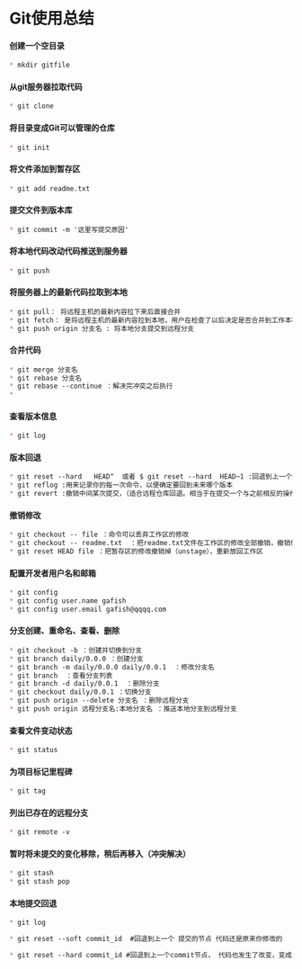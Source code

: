 #  Git使用总结

#### 创建一个空目录

~~~markdown
* mkdir gitfile
~~~

#### 从git服务器拉取代码

~~~markdown
* git clone
~~~

#### 将目录变成Git可以管理的仓库

~~~markdown
* git init
~~~

#### 将文件添加到暂存区

~~~markdown
* git add readme.txt
~~~

#### 提交文件到版本库

~~~markdown
* git commit -m '这里写提交原因'
~~~

#### 将本地代码改动代码推送到服务器

~~~markdown
* git push
~~~

#### 将服务器上的最新代码拉取到本地

~~~markdown
* git pull： 将远程主机的最新内容拉下来后直接合并
* git fetch： 是将远程主机的最新内容拉到本地，用户在检查了以后决定是否合并到工作本机分支中。
* git push origin 分支名 : 将本地分支提交到远程分支
~~~

#### 合并代码

~~~markdown
* git merge 分支名
* git rebase 分支名 
* git rebase --continue ：解决完冲突之后执行
* 
~~~

#### 查看版本信息

~~~markdown
* git log
~~~

#### 版本回退

~~~markdown
* git reset --hard   HEAD^  或者 $ git reset --hard  HEAD~1 :回退到上一个版本  
* git reflog :用来记录你的每一次命令，以便确定要回到未来哪个版本
* git revert :撤销中间某次提交，（适合远程仓库回退。相当于在提交一个与之前相反的操作）
~~~

#### 撤销修改

~~~markdown
* git checkout -- file ：命令可以丢弃工作区的修改
* git checkout -- readme.txt  ：把readme.txt文件在工作区的修改全部撤销，撤销修改之后就回到和版本库一摸一样的状态。
* git reset HEAD file ：把暂存区的修改撤销掉（unstage），重新放回工作区
~~~

#### 配置开发者用户名和邮箱

~~~markdown
* git config
* git config user.name gafish
* git config user.email gafish@qqqq.com
~~~

#### 分支创建、重命名、查看、删除

~~~markdown
* git checkout -b ：创建并切换到分支
* git branch daily/0.0.0 ：创建分支
* git branch -m daily/0.0.0 daily/0.0.1	 ：修改分支名
* git branch  ：查看分支列表
* git branch -d daily/0.0.1  ：删除分支
* git checkout daily/0.0.1 ：切换分支
* git push origin --delete 分支名 ：删除远程分支
* git push origin 远程分支名:本地分支名 ：推送本地分支到远程分支
~~~

#### 查看文件变动状态

~~~markdown
* git status
~~~

#### 为项目标记里程碑

~~~markdown
* git tag
~~~

#### 列出已存在的远程分支

~~~markdown
* git remote -v
~~~


#### 暂时将未提交的变化移除，稍后再移入（冲突解决）

~~~markdown
* git stash
* git stash pop
~~~





#### 本地提交回退

~~~markdown
* git log

* git reset --soft commit_id  #回退到上一个 提交的节点 代码还是原来你修改的  

* git reset --hard commit_id #回退到上一个commit节点， 代码也发生了改变，变成上一次的
~~~





